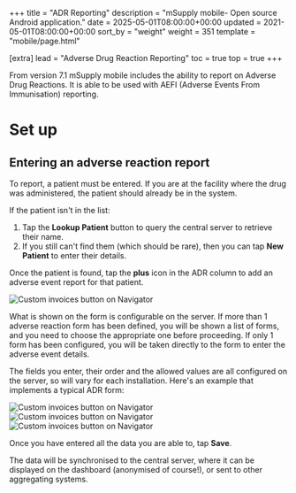 +++
title = "ADR Reporting"
description = "mSupply mobile- Open source Android application."
date = 2025-05-01T08:00:00+00:00
updated = 2021-05-01T08:00:00+00:00
sort_by = "weight"
weight = 351
template = "mobile/page.html"

[extra]
lead = "Adverse Drug Reaction Reporting"
toc = true
top = true
+++


From version 7.1 mSupply mobile includes the ability to report on Adverse Drug Reactions.
It is able to be used with AEFI (Adverse Events From Immunisation) reporting.

# Set up

## Entering an adverse reaction report

To report, a patient must be entered. If you are at the facility where the drug was administered, the patient should already be in the system.

If the patient isn't in the list:

  1. Tap the **Lookup Patient** button to query the central server to retrieve their name.
  1. If you still can't find them (which should be rare), then you can tap **New Patient** to enter their details.

Once the patient is found, tap the **plus** icon in the ADR column to add an adverse event report for that patient.

![Custom invoices button on Navigator](/mobile/introduction/images/ADR_entering.png)

What is shown on the form is configurable on the server. If more than 1 adverse reaction form has been defined, you will be shown a list of forms, and you need to choose the appropriate one before proceeding. If only 1 form has been configured, you will be taken directly to the form to enter the adverse event details.

The fields you enter, their order and the allowed values are all configured on the server, so will vary for each installation.
Here's an example that implements a typical ADR form:

![Custom invoices button on Navigator](/mobile/introduction/images/ADR_form1.png) ![Custom invoices button on Navigator](/mobile/introduction/images/ADR_form2.png) ![Custom invoices button on Navigator](/mobile/introduction/images/ADR_form3.png)

Once you have entered all the data you are able to, tap **Save**.

The data will be synchronised to the central server, where it can be displayed on the dashboard (anonymised of course!), or sent to other aggregating systems.

